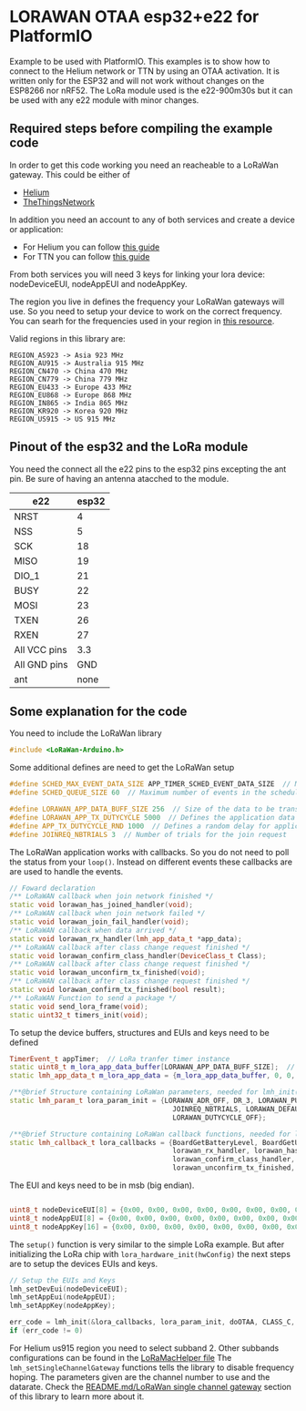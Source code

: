 LORAWAN OTAA esp32+e22 for PlatformIO
===    
Example to be used with PlatformIO. This examples is to show how to connect to the Helium network or TTN
by using an OTAA activation. It is written only for the ESP32 and will not work without changes on the ESP8266 nor nRF52. The LoRa module used is the e22-900m30s but it can be used with any e22 module with minor changes.

Required steps before compiling the example code
---
In order to get this code working you need an reacheable to a LoRaWan gateway. This could be either of    
- [Helium](https://www.helium.com)
- [TheThingsNetwork](https://thethingsnetwork.org/)

In addition you need an account to any of both services and create a device or application:
- For Helium you can follow [this guide](https://docs.helium.com/use-the-network/console/quickstart/)
- For TTN you can follow [this guide](https://www.thethingsnetwork.org/docs/devices/registration/)

From both services you will need 3 keys for linking your lora device: nodeDeviceEUI, nodeAppEUI and nodeAppKey.

The region you live in defines the frequency your LoRaWan gateways will use. So you need to setup your device to work on the correct frequency. You can searh for the frequencies used in your region in [this 
resource](https://docs.helium.com/lorawan-on-helium/frequency-plans/).

Valid regions in this library are:
```
REGION_AS923 -> Asia 923 MHz
REGION_AU915 -> Australia 915 MHz
REGION_CN470 -> China 470 MHz
REGION_CN779 -> China 779 MHz
REGION_EU433 -> Europe 433 MHz
REGION_EU868 -> Europe 868 MHz
REGION_IN865 -> India 865 MHz
REGION_KR920 -> Korea 920 MHz
REGION_US915 -> US 915 MHz
```

Pinout of the esp32 and the LoRa module
---

You need the connect all the e22 pins to the esp32 pins excepting the ant pin. Be sure of having an antenna
atacched to the module.

| e22          	| esp32 	|
|--------------	|-------	|
| NRST         	| 4     	|
| NSS          	| 5     	|
| SCK          	| 18    	|
| MISO         	| 19    	|
| DIO_1        	| 21    	|
| BUSY         	| 22    	|
| MOSI         	| 23    	|
| TXEN         	| 26    	|
| RXEN         	| 27    	|
| All VCC pins 	| 3.3   	|
| All GND pins 	| GND   	|
| ant          	| none  	|


Some explanation for the code
---
You need to include the LoRaWan library
```cpp
#include <LoRaWan-Arduino.h>
```
Some additional defines are need to get the LoRaWan setup
```cpp
#define SCHED_MAX_EVENT_DATA_SIZE APP_TIMER_SCHED_EVENT_DATA_SIZE  // Maximum size of scheduler events
#define SCHED_QUEUE_SIZE 60  // Maximum number of events in the scheduler queue

#define LORAWAN_APP_DATA_BUFF_SIZE 256  // Size of the data to be transmitted
#define LORAWAN_APP_TX_DUTYCYCLE 5000  // Defines the application data transmission duty cycle. 10s, value in [ms]
#define APP_TX_DUTYCYCLE_RND 1000  // Defines a random delay for application data transmission duty cycle. 1s, value in [ms]
#define JOINREQ_NBTRIALS 3  // Number of trials for the join request
```

The LoRaWan application works with callbacks. So you do not need to poll the status from your `loop()`. Instead on different events these callbacks are are used to handle the events.

```cpp
// Foward declaration
/** LoRaWAN callback when join network finished */
static void lorawan_has_joined_handler(void);
/** LoRaWAN callback when join network failed */
static void lorawan_join_fail_handler(void);
/** LoRaWAN callback when data arrived */
static void lorawan_rx_handler(lmh_app_data_t *app_data);
/** LoRaWAN callback after class change request finished */
static void lorawan_confirm_class_handler(DeviceClass_t Class);
/** LoRaWAN callback after class change request finished */
static void lorawan_unconfirm_tx_finished(void);
/** LoRaWAN callback after class change request finished */
static void lorawan_confirm_tx_finished(bool result);
/** LoRaWAN Function to send a package */
static void send_lora_frame(void);
static uint32_t timers_init(void);
```

To setup the device buffers, structures and EUIs and keys need to be defined

```cpp
TimerEvent_t appTimer;  // LoRa tranfer timer instance
static uint8_t m_lora_app_data_buffer[LORAWAN_APP_DATA_BUFF_SIZE];  // Lora user application data buffer
static lmh_app_data_t m_lora_app_data = {m_lora_app_data_buffer, 0, 0, 0, 0};  // Lora user application data structure

/**@brief Structure containing LoRaWan parameters, needed for lmh_init() */
static lmh_param_t lora_param_init = {LORAWAN_ADR_OFF, DR_3, LORAWAN_PUBLIC_NETWORK, 
                                        JOINREQ_NBTRIALS, LORAWAN_DEFAULT_TX_POWER,
                                        LORAWAN_DUTYCYCLE_OFF};

/**@brief Structure containing LoRaWan callback functions, needed for lmh_init() */
static lmh_callback_t lora_callbacks = {BoardGetBatteryLevel, BoardGetUniqueId, BoardGetRandomSeed,
										lorawan_rx_handler, lorawan_has_joined_handler, 
										lorawan_confirm_class_handler, lorawan_join_fail_handler,
										lorawan_unconfirm_tx_finished, lorawan_confirm_tx_finished};
```

The EUI and keys need to be in msb (big endian).
```cpp

uint8_t nodeDeviceEUI[8] = {0x00, 0x00, 0x00, 0x00, 0x00, 0x00, 0x00, 0x00};
uint8_t nodeAppEUI[8] = {0x00, 0x00, 0x00, 0x00, 0x00, 0x00, 0x00, 0x00};
uint8_t nodeAppKey[16] = {0x00, 0x00, 0x00, 0x00, 0x00, 0x00, 0x00, 0x00, 0x00, 0x00, 0x00, 0x00, 0x00, 0x00, 0x00, 0x00};
```

The `setup()` function is very similar to the simple LoRa example. But after initializing the LoRa chip with `lora_hardware_init(hwConfig)` the next steps are to setup the devices EUIs and keys.

```cpp
// Setup the EUIs and Keys
lmh_setDevEui(nodeDeviceEUI);
lmh_setAppEui(nodeAppEUI);
lmh_setAppKey(nodeAppKey);
```

```cpp
err_code = lmh_init(&lora_callbacks, lora_param_init, doOTAA, CLASS_C, LORAMAC_REGION_US915);
if (err_code != 0)
```
 
For Helium us915 region you need to select subband 2. Other subbands configurations can be found in the [LoRaMacHelper file](https://github.com/beegee-tokyo/SX126x-Arduino/blob/1c28c6e769cca2b7d699a773e737123fc74c47c7/src/mac/LoRaMacHelper.cpp)
 The `lmh_setSingleChannelGateway` functions tells the library to disable frequency hoping. The parameters given are the channel number to use and the datarate. Check the [README.md/LoRaWan single channel gateway](https://github.com/beegee-tokyo/SX126x-Arduino/blob/master/README.md) section of this library to learn more about it.

